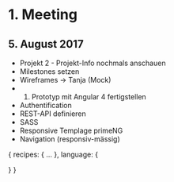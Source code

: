 # 1. Meeting

## 5. August 2017

- Projekt 2 - Projekt-Info nochmals anschauen
- Milestones setzen
- Wireframes -> Tanja (Mock)
- 1. Prototyp mit Angular 4 fertigstellen
- Authentification
- REST-API definieren
- SASS
- Responsive Templage primeNG
- Navigation (responsiv-mässig)

{
  recipes: {
        ...
  },
  language: {

  }
}
